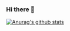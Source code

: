 ### Hi there 👋

[![Anurag's github stats](https://github-readme-stats.vercel.app/api?username=gabyallen)](https://github.com/anuraghazra/github-readme-stats)

<!--
**gabyallen/gabyallen** is a ✨ _special_ ✨ repository because its `README.md` (this file) appears on your GitHub profile.

Here are some ideas to get you started:

- 🔭 I’m currently working on ...
- 🌱 I’m currently learning ...
- 👯 I’m looking to collaborate on ...
- 🤔 I’m looking for help with ...
- 💬 Ask me about ...
- 📫 How to reach me: ...
- 😄 Pronouns: ...
- ⚡ Fun fact: ...
-->

